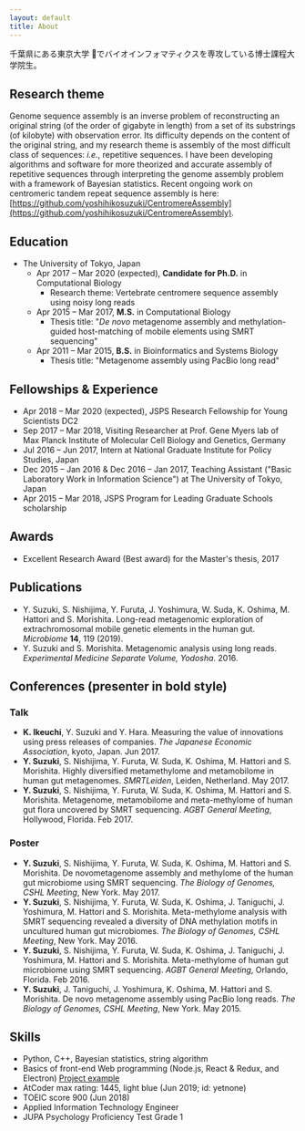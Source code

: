 ```yaml
---
layout: default
title: About
---
```


千葉県にある東京大学 &#x1f914;でバイオインフォマティクスを専攻している博士課程大学院生。

## Research theme

Genome sequence assembly is an inverse problem of reconstructing an original string (of the order of gigabyte in length) from a set of its substrings (of kilobyte) with observation error. Its difficulty depends on the content of the original string, and my research theme is assembly of the most difficult class of sequences: *i.e.*, repetitive sequences. I have been developing algorithms and software for more theorized and accurate assembly of repetitive sequences through interpreting the genome assembly problem with a framework of Bayesian statistics. Recent ongoing work on centromeric tandem repeat sequence assembly is here: [https://github.com/yoshihikosuzuki/CentromereAssembly](https://github.com/yoshihikosuzuki/CentromereAssembly).

## Education

* The University of Tokyo, Japan
   * Apr 2017 – Mar 2020 (expected), **Candidate for Ph.D.** in Computational Biology
      - Research theme: Vertebrate centromere sequence assembly using noisy long reads
   * Apr 2015 – Mar 2017, **M.S.** in Computational Biology
      * Thesis title: "*De novo* metagenome assembly and methylation-guided host-matching of mobile elements using SMRT sequencing"
   * Apr 2011 – Mar 2015, **B.S.** in Bioinformatics and Systems Biology
      * Thesis title: "Metagenome assembly using PacBio long read"

## Fellowships & Experience

* Apr 2018 – Mar 2020 (expected), JSPS Research Fellowship for Young Scientists DC2
* Sep 2017 – Mar 2018, Visiting Researcher at Prof. Gene Myers lab of Max Planck Institute of Molecular Cell Biology and Genetics, Germany
* Jul 2016 – Jun 2017, Intern at National Graduate Institute for Policy Studies, Japan
* Dec 2015 – Jan 2016 & Dec 2016 – Jan 2017, Teaching Assistant ("Basic Laboratory Work in Information Science") at The University of Tokyo, Japan
* Apr 2015 – Mar 2018, JSPS Program for Leading Graduate Schools scholarship

## Awards

* Excellent Research Award (Best award) for the Master's thesis, 2017

## Publications

* Y. Suzuki, S. Nishijima, Y. Furuta, J. Yoshimura, W. Suda, K. Oshima, M. Hattori and S. Morishita. Long-read metagenomic exploration of extrachromosomal mobile genetic elements in the human gut. *Microbiome* **14**, 119 (2019).
* Y. Suzuki and S. Morishita. Metagenomic analysis using long reads. *Experimental Medicine Separate Volume, Yodosha*. 2016.

## Conferences (presenter in bold style)

### Talk

* **K. Ikeuchi**, Y. Suzuki and Y. Hara. Measuring the value of innovations using press releases of companies. *The Japanese Economic Association*, kyoto, Japan. Jun 2017.
* **Y. Suzuki**, S. Nishijima, Y. Furuta, W. Suda, K. Oshima, M. Hattori and S. Morishita. Highly diversified metamethylome and metamobilome in human gut metagenomes. *SMRTLeiden*, Leiden, Netherland. May 2017.
* **Y. Suzuki**, S. Nishijima, Y. Furuta, W. Suda, K. Oshima, M. Hattori and S. Morishita. Metagenome, metamobilome and meta-methylome of human gut flora uncovered by SMRT sequencing. *AGBT General Meeting*, Hollywood, Florida. Feb 2017.

### Poster

- **Y. Suzuki**, S. Nishijima, Y. Furuta, W. Suda, K. Oshima, M. Hattori and S. Morishita. De novometagenome assembly and methylome of the human gut microbiome using SMRT sequencing. *The Biology of Genomes, CSHL Meeting*, New York. May 2017.
- **Y. Suzuki**, S. Nishijima, Y. Furuta, W. Suda, K. Oshima, J. Taniguchi, J. Yoshimura, M. Hattori and S. Morishita. Meta-methylome analysis with SMRT sequencing revealed a diversity of DNA methylation motifs in uncultured human gut microbiomes. *The Biology of Genomes, CSHL Meeting*, New York. May 2016.
- **Y. Suzuki**, S. Nishijima, Y. Furuta, W. Suda, K. Oshima, J. Taniguchi, J. Yoshimura, M. Hattori and S. Morishita. Meta-methylome of human gut microbiome using SMRT sequencing. *AGBT General Meeting*, Orlando, Florida. Feb 2016.
- **Y. Suzuki**, J. Taniguchi, J. Yoshimura, K. Oshima, M. Hattori and S. Morishita. De novo metagenome assembly using PacBio long reads. *The Biology of Genomes, CSHL Meeting*, New York. May 2015.

## Skills

* Python, C++, Bayesian statistics, string algorithm
* Basics of front-end Web programming (Node.js, React & Redux, and Electron) [Project example](https://github.com/yoshihikosuzuki/PaperSorter)
* AtCoder max rating: 1445, light blue (Jun 2019; id: yetnone)
* TOEIC score 900 (Jun 2018)
* Applied Information Technology Engineer
* JUPA Psychology Proficiency Test Grade 1

